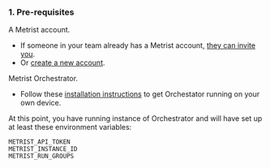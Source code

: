 ### 1. Pre-requisites

A Metrist account.
- If someone in your team already has a Metrist account, [they can invite you](/guides/web-app-invites).
- Or [create a new account](https://app.metrist.io/login/signup).

Metrist Orchestrator.
- Follow these [installation instructions](/guides/orchestrator-installation) to get Orchestator running on your own device.

At this point, you have running instance of Orchestrator and will have set up at least these environment variables:

```
METRIST_API_TOKEN
METRIST_INSTANCE_ID
METRIST_RUN_GROUPS
```
